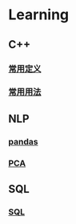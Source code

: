 # Learning

## C++
### [常用定义](C++/definition.md)
### [常用用法](C++/usage.md)

## NLP

### [pandas](NLP/pandas.md)
### [PCA](NLP/pca.md)

## SQL
### [SQL](SQL/language.md)

